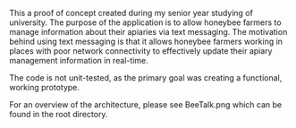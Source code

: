 This a proof of concept created during my senior year studying of university. The purpose of the application is to allow honeybee farmers to manage information
about their apiaries via text messaging. The motivation behind using text messaging is that it allows honeybee farmers working in places with 
poor network connectivity to effectively update their apiary management information in real-time.

The code is not unit-tested, as the primary goal was creating a functional, working prototype.

For an overview of the architecture, please see BeeTalk.png which can be found in the root directory.
